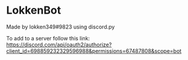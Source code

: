 # LokkenBot

Made by lokken349#9823 using discord.py

To add to a server follow this link: https://discord.com/api/oauth2/authorize?client_id=698859232329596988&permissions=67487808&scope=bot
